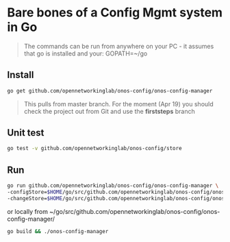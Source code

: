 # Bare bones of a Config Mgmt system in Go

> The commands can be run from anywhere on your PC - it assumes that go is installed
> and your:
> GOPATH=~/go

## Install
```bash
go get github.com/opennetworkinglab/onos-config/onos-config-manager
```
> This pulls from master branch.
> For the moment (Apr 19) you should check the project out from Git and use the
> __firststeps__ branch

## Unit test
```bash
go test -v github.com/opennetworkinglab/onos-config/store
```

## Run
```bash
go run github.com/opennetworkinglab/onos-config/onos-config-manager \
-configStore=$HOME/go/src/github.com/opennetworkinglab/onos-config/onos-config-manager/stores/configStore-sample.json \
-changeStore=$HOME/go/src/github.com/opennetworkinglab/onos-config/onos-config-manager/stores/changeStore-sample.json
```

or locally from ~/go/src/github.com/opennetworkinglab/onos-config/onos-config-manager/
```bash
go build && ./onos-config-manager
```
